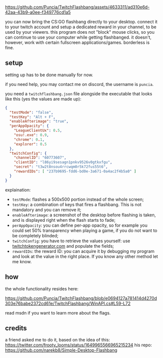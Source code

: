 https://github.com/Puncia/TwitchFlashbang/assets/4633311/ad310e6d-42aa-43b9-a0ee-f349776cd1a5

you can now bring the CS:GO flashbang directly to your desktop.
connect it to your twitch account and setup a dedicated reward in your channel, to be used by your viewers.
this program does not "block" mouse clicks, so you can continue to use your computer while getting flashbanged.
it doesn't, however, work with certain fullscreen applications/games. borderless is fine.

## setup
setting up has to be done manually for now.

if you need help, you may contact me on discord, the username is `puncia`.

you need a `twitchflashbang.json` file alongside the executable that looks like this (yes the values are made up):

```json
{
  "testMode": "false",
  "testKey": "Alt + F",
  "enableAfterimage": "true",
  "perAppOpacity": {
    "LeagueClientUx": 0.5,
    "osu!.exe": 0.9,
    "chrome": 0.1,
    "explorer": 0.5
  },
  "twitchConfig": {
    "channelID": "60773607",
    "clientID": "l86yi9sesagn1pnkv9526v0gtkxfgu",
    "secret": "t3w2t8nsou4rrcwqm0r5k72fus55t6",
    "rewardIDs": [ "237b9695-fdd6-bd0e-3a671-0a4ac2f4b5a0" ]
  }
}
```
explaination:
- `testMode`: flashes a 500x500 portion instead of the whole screen;
- `testKey`: a combination of keys that fires a flashbang. This is not mandatory and you can remove it;
- `enableAfterimage`: a screenshot of the desktop before flashing is taken, and is displayed right when the flash starts to fade;
- `perAppOpacity`: you can define per-app opacity, so for example you could set 50% transparency when playing a game, if you do not want to be completely blinded;
- `twitchConfig`: you have to retrieve the values yourself: use [twitchtokengenerator.com](https://twitchtokengenerator.com/) and populate the fields;
- `rewardIDs`: the reward ID: you can acquire it by debugging my program and look at the value in the right place. If you know any other method let me know.

## how
the whole functionality resides here:

https://github.com/Puncia/TwitchFlashbang/blob/e0694127a781414d4270d303e76babe2372cd61e/TwitchFlashbang/WinAPI.cs#L59-L72

read msdn if you want to learn more about the flags.

## credits
a friend asked me to do it, based on the idea of this: https://twitter.com/frooty_looms/status/1649965566965215234
his repo: https://github.com/narekb8/Simple-Desktop-Flashbang
